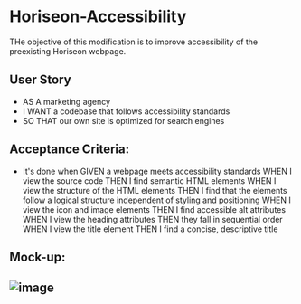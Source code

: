 # Horiseon-Accessibility
THe objective of this modification is to improve accessibility of the preexisting Horiseon webpage.

## User Story

* AS A marketing agency
* I WANT a codebase that follows accessibility standards
* SO THAT our own site is optimized for search engines

## Acceptance Criteria: 

* It's done when 
GIVEN a webpage meets accessibility standards
WHEN I view the source code
THEN I find semantic HTML elements
WHEN I view the structure of the HTML elements
THEN I find that the elements follow a logical structure independent of styling and positioning
WHEN I view the icon and image elements
THEN I find accessible alt attributes
WHEN I view the heading attributes
THEN they fall in sequential order
WHEN I view the title element
THEN I find a concise, descriptive title

## Mock-up: 
![image](https://user-images.githubusercontent.com/109838381/189127902-3fb91557-e697-4055-b414-16af031ccf96.png)
---

